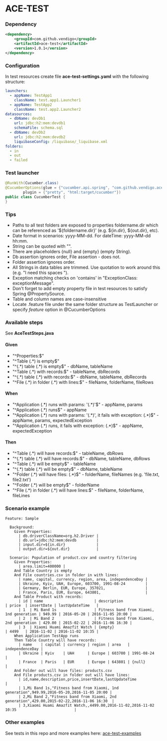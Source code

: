 # ACE-TEST

### Dependency

```xml
<dependency>
    <groupId>com.github.vendigo</groupId>
    <artifactId>ace-test</artifactId>
    <version>1.0.1</version>
</dependency>
```

### Configuration

In test resources create file **ace-test-settings.yaml** with the following structure:

```yaml
launchers:
  - appName: TestApp1
    className: test.app1.Launcher1
  - appName: TestApp2
    className: test.app2.Launcher2
datasources:
  - dbName: devDb1
    url: jdbc:h2:mem:devdb1
    schemaFile: schema.sql
  - dbName: devDb2
    url: jdbc:h2:mem:devdb2
    liquibaseConfig: /liquibase/_liquibase.xml
folders:
  - in
  - out
  - failed
```

### Test launcher

```java
@RunWith(Cucumber.class)
@CucumberOptions(glue = {"cucumber.api.spring", "com.github.vendigo.acetest.cucumber"},
        plugin = {"pretty", "html:target/cucumber"})
public class CucumberTest {
}
```

### Tips

* Paths to all test folders are exposed to properties foldername.dir which can be referenced as '${foldername.dir}'
(e.g. ${in.dir}, ${out.dir}, etc).
* Date format in scenarios: yyyy-MM-dd. For dateTime: yyyy-MM-dd hh:mm.
* String can be quoted with "".
* There are placeholders {null} and {empty} (empty String).
* Db assertion ignores order, File assertion - does not.
* Folder assertion ignores order.
* All Strings in data tables are trimmed. Use quotation to work around this (e.g. "I need this spaces   ").
* Exception matching checks on 'contains' in "ExceptionClass: exceptionMessage".
* Don't forget to add empty property file in test resources to satisfy Spring @PropertySource.
* Table and column names are case-insensitive
* Locate .feature file under the same folder structure as TestLauncher or specify *feature* option in @CucumberOptions

### Available steps

See **AceTestSteps.java**

#### Given

* "^Properties:$"
* "^Table (.\*) is empty$"
* "^(.\*) table (.\*) is empty$" - dbName, tableName
* "^Table (.*) with records:$" - tableName, dbRecords
* "^(.\*) table (.\*) with records:$" - dbName, tableName, dbRecords
* "^File (.\*) in folder (.\*) with lines:$"  - fileName, folderName, fileRows

#### When

* "^Application (.\*) runs with params: '(.\*)'$" - appName, params
* "^Application (.\*) runs$" - appName
* "^Application (.\*) runs with params: '(.\*)', it fails with exception: (.\*)$" - appName, params, expectedException
* "^Application (.\*) runs, it fails with exception: (.\*)$" - appName, expectedException

#### Then

* "^Table (.\*) will have records:$" - tableName, dbRows
* "^(.\*) table (.\*) will have records:$" - dbName, tableName, dbRows
* "^Table (.\*) will be empty$" - tableName
* "^(.\*) table (.\*) will be empty$" - dbName, tableName
* "^Folder (.\*) will have files: (.\*)$" - folderName, fileNames (e.g. 'file.txt, file2.txt')
* "^Folder (.*) will be empty$" - folderName
* "^File (.\*) in folder (.\*) will have lines:$" - fileName, folderName, fileLines

### Scenario example

```cucumber
Feature: Sample

  Background:
    Given Properties:
      | db.driverClassName=org.h2.Driver |
      | db.url=jdbc:h2:mem:devdb         |
      | input.dir=${in.dir}              |
      | output.dir=${out.dir}            |

  Scenario: Population of product.csv and country filtering
    Given Properties:
      | area.limit=400000 |
    And Table Country is empty
    And File countries.csv in folder in with lines:
      | name, capital, currency, region, area, independenceDay |
      | Ukraine, Kyiv, UAH, Europe, 603700, 1991-08-24         |
      | Germany, Berlin, EUR, Europe, 357021,                  |
      | France, Paris, EUR, Europe, 643801,                    |
    And Table Product with records:
      | id | name                       | description                              | price  | insertDate | lastUpdateTime   |
      | 1  | Mi Band 1s                 | Fitness band from Xiaomi, 1nd generation | 949.99 | 2016-05-20 | 2016-11-05 20:00 |
      | 2  | Mi Band 2                  | Fitness band from Xiaomi, 2nd generation | 429.00 | 2015-02-22 | 2016-11-06 16:30 |
      | 3  | Xiaomi Huami Amazfit Watch | {empty}                                  | 4499   | 2016-11-02 | 2016-11-02 10:35 |
    When Application TestApp runs
    Then Table Country will have records:
      | name    | capital | currency | region | area   | independenceDay |
      | Ukraine | Kyiv    | UAH      | Europe | 603700 | 1991-08-24      |
      | France  | Paris   | EUR      | Europe | 643801 | {null}          |
    And Folder out will have files: products.csv
    And File products.csv in folder out will have lines:
      | id,name,description,price,insertDate,lastUpdateTime                                        |
      | 1,Mi Band 1s,"Fitness band from Xiaomi, 1nd generation",949.99,2016-05-20,2016-11-05 20:00 |
      | 2,Mi Band 2,"Fitness band from Xiaomi, 2nd generation",429.00,2015-02-22,2016-11-06 16:30  |
      | 3,Xiaomi Huami Amazfit Watch,,4499.00,2016-11-02,2016-11-02 10:35                          |
```

### Other examples

See tests in this repo and more examples here: [ace-test-examples](https://github.com/vendigo/ace-test-examples)